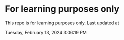 # For learning purposes only
This repo is for learning purposes only.
Last updated at

Tuesday, February 13, 2024 3:06:19 PM

